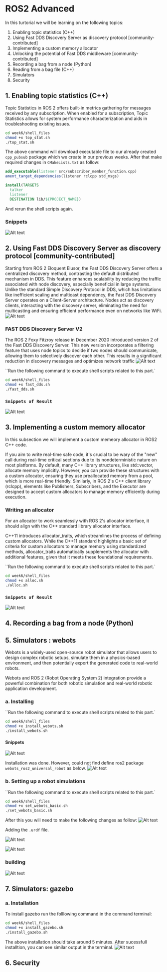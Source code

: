 # ROS2 Advanced 

In this turtorial we will be learning on the following topics: 

1. Enabling topic statistics (C++)
2. Using Fast DDS Discovery Server as discovery protocol [community-contributed]
3. Implementing a custom memory allocator
4. Unlocking the potential of Fast DDS middleware [community-contributed]
5. Recording a bag from a node (Python)
6. Reading from a bag file (C++)
7. Simulators
8. Security

## 1. Enabling topic statistics (C++)
Topic Statistics in ROS 2 offers built-in metrics gathering for messages received by any subscription. When enabled for a subscription, Topic Statistics allows for system performance characterization and aids in troubleshooting existing issues.

```bash
cd week6/shell_files
chmod +x top_stat.sh
./top_stat.sh
```

The above command will download executable file to our already created `cpp_pubsub` package which we create in our previous weeks. After that make required changes in `CMakeLists.txt` as follow:
```cmake
add_executable(listener src/subscriber_member_function.cpp)
ament_target_dependencies(listener rclcpp std_msgs)

install(TARGETS
  talker
  listener
  DESTINATION lib/${PROJECT_NAME})
```
And rerun the shell scripts again. 

### Snippets
![Alt text](image.png)


## 2. Using Fast DDS Discovery Server as discovery protocol [community-contributed]
Starting from ROS 2 Eloquent Elusor, the Fast DDS Discovery Server offers a centralized discovery method, contrasting the default distributed mechanism in DDS. This feature enhances scalability by reducing the traffic associated with node discovery, especially beneficial in large systems. Unlike the standard Simple Discovery Protocol in DDS, which has limitations like inefficient scaling and multicast dependency, the Fast DDS Discovery Server operates on a Client-Server architecture. Nodes act as discovery clients, interacting with the discovery server, eliminating the need for multicasting and ensuring efficient performance even on networks like WiFi.
![Alt text](image-1.png)

### FAST DDS Discovery Server V2

The ROS 2 Foxy Fitzroy release in December 2020 introduced version 2 of the Fast DDS Discovery Server. This new version incorporates a filtering feature that uses node topics to decide if two nodes should communicate, allowing them to selectively discover each other. This results in a significant reduction in discovery messages and optimizes network traffic
![Alt text](image-2.png)

``Run the following command to execute shell scripts related to this part.`

```bash
cd week6/shell_files
chmod +x fast_dds.sh
./fast_dds.sh
```

### `Snippets of Result `
![Alt text](image-3.png)

## 3. Implementing a custom memory allocator
In this subsection we will implement a custom memeory allocator in ROS2 C++ code.


If you aim to write real-time safe code, it's crucial to be wary of the "new" call during real-time critical sections due to its nondeterministic nature on most platforms. By default, many C++ library structures, like std::vector, allocate memory implicitly. However, you can provide these structures with a custom allocator, ensuring they use preallocated memory from a pool, which is more real-time friendly. Similarly, in ROS 2's C++ client library (rclcpp), elements like Publishers, Subscribers, and the Executor are designed to accept custom allocators to manage memory efficiently during execution.

### Writing an allocator
For an allocator to work seamlessly with ROS 2's allocator interface, it should align with the C++ standard library allocator interface.

C++11 introduces allocator_traits, which streamlines the process of defining custom allocators. While the C++11 standard highlights a basic set of criteria for custom allocators to manage memory using standardized methods, allocator_traits automatically supplements the allocator with additional features, given that it meets these foundational requirements.

``Run the following command to execute shell scripts related to this part.`

```bash
cd week6/shell_files
chmod +x alloc.sh
./alloc.sh
```
### `Snippets of Result `
![Alt text](image-4.png)




## 4. Recording a bag from a node (Python)

## 5. Simulators : webots
Webots is a widely-used open-source robot simulator that allows users to design complex robotic setups, simulate them in a physics-based environment, and then potentially export the generated code to real-world robots. 

Webots and ROS 2 (Robot Operating System 2) integration provide a powerful combination for both robotic simulation and real-world robotic application development. 

### a. Installing
``Run the following command to execute shell scripts related to this part.`

```bash
cd week6/shell_files
chmod +x install_webots.sh
./install_webots.sh
```
#### Snippets 
![Alt text](image-5.png)

Installation was done. However, could not find define ros2 package `webots_ros2_universal_robot` as below. 
![Alt text](image-6.png)

### b. Setting up a robot simulations
``Run the following command to execute shell scripts related to this part.`

```bash
cd week6/shell_files
chmod +x set_webots_basic.sh
./set_webots_basic.sh
```

After this you will need to make the following changes as follow: 
![Alt text](image-7.png)

Adding the `.urdf` file.

![Alt text](image-8.png)

![Alt text](image-9.png)

### **building**
![Alt text](image-10.png)






## 7. Simulators: gazebo

### a. Installation
To install gazebo run the folllowing command in the command terminal:

```bash
cd week6/shell_files
chmod +x install_gazebo.sh
./install_gazebo.sh
```
The above installation should take around 5 minutes. After sucessfull installtion, you can see similar output in the terminal.
![Alt text](image-12.png)
## 6. Security